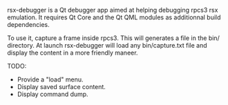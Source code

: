 rsx-debugger is a Qt debugger app aimed at helping debugging rpcs3 rsx emulation.
It requires Qt Core and the Qt QML modules as additionnal build dependencies.

To use it, capture a frame inside rpcs3. This will generates a file in the bin/ directory.
At launch rsx-debugger will load any bin/capture.txt file and display the content in a more friendly maneer.

TODO:
- Provide a "load" menu.
- Display saved surface content.
- Display command dump.

